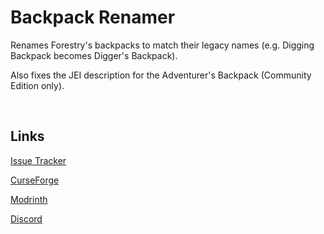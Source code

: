 # Backpack Renamer

Renames Forestry's backpacks to match their legacy names (e.g. Digging Backpack becomes Digger's Backpack).

Also fixes the JEI description for the Adventurer's Backpack (Community Edition only).

<br />

## Links

[Issue Tracker](https://github.com/vizthex123/BackpackRenamer/issues)

[CurseForge](https://curseforge.com/minecraft/texture-packs/forestry-backpack-renamer)

[Modrinth](https://modrinth.com/project/forestry-backpack-renamer)

[Discord](https://discord.com/invite/NtwzA6X)
